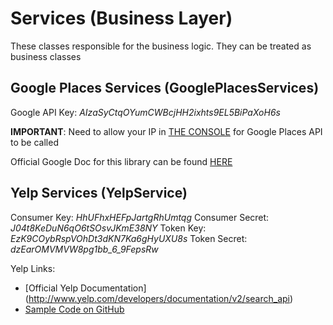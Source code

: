 Services (Business Layer)
=========================

These classes responsible for the business logic. They can be treated as business classes

Google Places Services (GooglePlacesServices)
---------------------------------------------

Google API Key: *AIzaSyCtqOYumCWBcjHH2ixhts9EL5BiPaXoH6s*

**IMPORTANT**: Need to allow your IP in [THE CONSOLE](https://console.developers.google.com/project/apps~life-choices/apiui/credential) for Google Places API to be called

Official Google Doc for this library can be found [HERE](https://code.google.com/p/places-api-client/)


Yelp Services (YelpService)
---------------------------------------------
Consumer Key: *HhUFhxHEFpJartgRhUmtqg*
Consumer Secret: *J04t8KeDuN6qO6tSOsvJKmE38NY* 
Token Key: *EzK9COybRspVOhDt3dKN7Ka6gHyUXU8s*
Token Secret: *dzEarOMVMVW8pg1bb_6_9FepsRw*
 
Yelp Links:
- [Official Yelp Documentation] (http://www.yelp.com/developers/documentation/v2/search_api)
- [Sample Code on GitHub](https://github.com/Yelp/yelp-api/blob/master/v2/java/)

